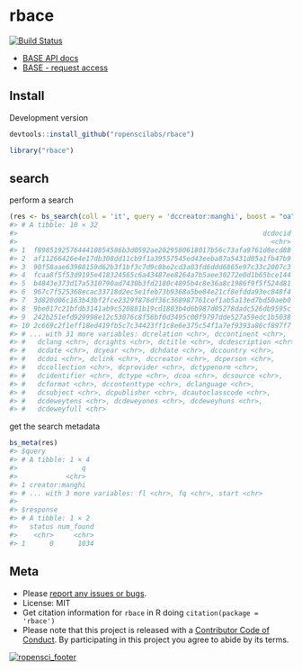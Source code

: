 rbace
=====



[![Build Status](https://travis-ci.org/ropenscilabs/rbace.svg?branch=master)](https://travis-ci.org/ropenscilabs/rbace)

* [BASE API docs][docs]
* [BASE - request access][token]


## Install

Development version


```r
devtools::install_github("ropenscilabs/rbace")
```


```r
library("rbace")
```

## search

perform a search


```r
(res <- bs_search(coll = 'it', query = 'dccreator:manghi', boost = "oa"))
#> # A tibble: 10 × 32
#>                                                             dcdocid
#>                                                               <chr>
#> 1  f898519257644410854586b3d0592ae2029580618017b56c73afa9761d8ecd88
#> 2  af11266426e4e17db308dd11cb9f1a39557545ed43eeba87a5431d05a1fb47b9
#> 3  90f58aae63988159d62b3f1bf3c7d9c8be2cd3a03fd6ddd6865e97c33c2007c3
#> 4  fcaa8f5f53d9195e418324565c6a43487ee8264a7b5aee30272e0d1b65bce144
#> 5  b4843e373d17a5310790ad7430b3fd2180c4895b4c8e36a8c1986f9f5f524d81
#> 6  967c7f525368ecac33718d2ec5e1feb73b9368a5be84e21cf8efdda93ec848f4
#> 7  3d820d06c163b43bf2fce2329f876df36c368987761cef1ab5a13ed7bd50aeb0
#> 8  9be017c21bfdb3141ab9c520881b19cd1803b4d6b987d05278dadc526db9595c
#> 9  242b251efd929998e12c53076c8f56bf0d3495c00f9797dde527a59edc1b5038
#> 10 2c669c2f1eff18ed419fb5c7c34423ff1c8e6e375c54f1a7ef9393a86cf897f7
#> # ... with 31 more variables: dcrelation <chr>, dccontinent <chr>,
#> #   dclang <chr>, dcrights <chr>, dctitle <chr>, dcdescription <chr>,
#> #   dcdate <chr>, dcyear <chr>, dchdate <chr>, dccountry <chr>,
#> #   dcdoi <chr>, dclink <chr>, dccreator <chr>, dcperson <chr>,
#> #   dccollection <chr>, dcprovider <chr>, dctypenorm <chr>,
#> #   dcidentifier <chr>, dctype <chr>, dcoa <chr>, dcsource <chr>,
#> #   dcformat <chr>, dccontenttype <chr>, dclanguage <chr>,
#> #   dcsubject <chr>, dcpublisher <chr>, dcautoclasscode <chr>,
#> #   dcdeweytens <chr>, dcdeweyones <chr>, dcdeweyhuns <chr>,
#> #   dcdeweyfull <chr>
```

get the search metadata


```r
bs_meta(res)
#> $query
#> # A tibble: 1 × 4
#>                q
#>            <chr>
#> 1 creator:manghi
#> # ... with 3 more variables: fl <chr>, fq <chr>, start <chr>
#> 
#> $response
#> # A tibble: 1 × 2
#>   status num_found
#>    <chr>     <chr>
#> 1      0      1034
```


## Meta

* Please [report any issues or bugs](https://github.com/ropenscilabs/rbace/issues).
* License: MIT
* Get citation information for `rbace` in R doing `citation(package = 'rbace')`
* Please note that this project is released with a [Contributor Code of Conduct](CONDUCT.md). By participating in this project you agree to abide by its terms.

[![ropensci_footer](https://ropensci.org/public_images/github_footer.png)](https://ropensci.org)

[docs]: https://www.base-search.net/about/download/base_interface.pdf
[token]: https://www.base-search.net/about/en/contact.php
